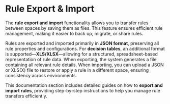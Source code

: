 # Rule Export & Import

The **rule export and import** functionality allows you to transfer rules between spaces by saving them as files. This feature ensures efficient rule management, making it easier to back up, migrate, or share rules.

Rules are exported and imported primarily in **JSON format**, preserving all rule properties and configurations. For **decision tables**, an additional format is supported—**XLS/XLSX**—allowing for a structured, spreadsheet-based representation of rule data. When exporting, the system generates a file containing all relevant rule details. When importing, you can upload a JSON or XLS(X) file to restore or apply a rule in a different space, ensuring consistency across environments.

This documentation section includes detailed guides on how to **export and import rules**, providing step-by-step instructions to help you manage rule transfers efficiently.
